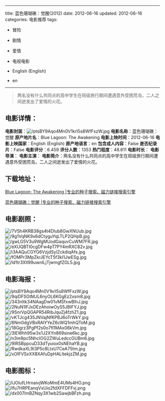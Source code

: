 
---
title: 蓝色珊瑚礁：觉醒(2012)
date: 2012-06-16
updated: 2012-06-16
categories: 电影推荐
tags:
- 冒险
- 剧情
- 爱情
- 电视电影

- English (English)
- en
---


> 两名没有什么共同点的高中学生在班级旅行期间遭遇意外受困荒岛，二人之间迸发出了爱情的火花。

## **电影详情**：

**电影封面**：<img src="https://image.tmdb.org/t/p/w200/ptsBY9Aqo4Mn0V1krI5s8WfFxzW.jpg" alt="/ptsBY9Aqo4Mn0V1krI5s8WfFxzW.jpg" title="/ptsBY9Aqo4Mn0V1krI5s8WfFxzW.jpg">
**电影名称**：蓝色珊瑚礁：觉醒
**原产地片名**：Blue Lagoon: The Awakening
**电影上映时间**：2012-06-16
**电影上映国家**：English (English)
**原产地语言**：en
**包含成人内容**：False
**是否纪录片**：False
**电影评分**：6.459
**评分人数**：1353
**热门程度**：48.611
**电影时长**：
**电影导演**：
**电影主演**：
**电影简介**：两名没有什么共同点的高中学生在班级旅行期间遭遇意外受困荒岛，二人之间迸发出了爱情的火花。

## **下载地址**：
[Blue Lagoon: The Awakening |专业的种子搜索、磁力链接搜索引擎](https://movie.amd794.com:2083/?search=Blue%20Lagoon%3A%20The%20Awakening&ordering=&mode=match_phrase&page_size=10&page=1)

[蓝色珊瑚礁：觉醒 |专业的种子搜索、磁力链接搜索引擎](https://movie.amd794.com:2083/?search=%E8%93%9D%E8%89%B2%E7%8F%8A%E7%91%9A%E7%A4%81%EF%BC%9A%E8%A7%89%E9%86%92&ordering=&mode=match_phrase&page_size=10&page=1)
 

## **电影剧照**：
<img src="https://image.tmdb.org/t/p/original/7VSh4KRB38gs4t4Dlub8GwXNUub.jpg" alt="/7VSh4KRB38gs4t4Dlub8GwXNUub.jpg" title="/7VSh4KRB38gs4t4Dlub8GwXNUub.jpg"><img src="https://image.tmdb.org/t/p/original/9g1VqNK9x6dCtyguYqLTLP2QHpB.jpg" alt="/9g1VqNK9x6dCtyguYqLTLP2QHpB.jpg" title="/9g1VqNK9x6dCtyguYqLTLP2QHpB.jpg"><img src="https://image.tmdb.org/t/p/original/gwLG5V3u9WgMUodGaquvCuWM7FR.jpg" alt="/gwLG5V3u9WgMUodGaquvCuWM7FR.jpg" title="/gwLG5V3u9WgMUodGaquvCuWM7FR.jpg"><img src="https://image.tmdb.org/t/p/original/eXUQBTI0cgDFw4pT7PY4mRXC82v.jpg" alt="/eXUQBTI0cgDFw4pT7PY4mRXC82v.jpg" title="/eXUQBTI0cgDFw4pT7PY4mRXC82v.jpg"><img src="https://image.tmdb.org/t/p/original/i3AAQuCGYG6VzjdSyIZckdiqAfs.jpg" alt="/i3AAQuCGYG6VzjdSyIZckdiqAfs.jpg" title="/i3AAQuCGYG6VzjdSyIZckdiqAfs.jpg"><img src="https://image.tmdb.org/t/p/original/fOMPr3MpZkrJEYcT5f3kI1JwESg.jpg" alt="/fOMPr3MpZkrJEYcT5f3kI1JwESg.jpg" title="/fOMPr3MpZkrJEYcT5f3kI1JwESg.jpg"><img src="https://image.tmdb.org/t/p/original/ld1tr3XII99uwnILjTjwmgfZGL5.jpg" alt="/ld1tr3XII99uwnILjTjwmgfZGL5.jpg" title="/ld1tr3XII99uwnILjTjwmgfZGL5.jpg">

## **电影海报**：
<img src="https://image.tmdb.org/t/p/original/ptsBY9Aqo4Mn0V1krI5s8WfFxzW.jpg" alt="/ptsBY9Aqo4Mn0V1krI5s8WfFxzW.jpg" title="/ptsBY9Aqo4Mn0V1krI5s8WfFxzW.jpg"><img src="https://image.tmdb.org/t/p/original/9qiDFSGtMJL6nyOL6KGgEz2xsm8.jpg" alt="/9qiDFSGtMJL6nyOL6KGgEz2xsm8.jpg" title="/9qiDFSGtMJL6nyOL6KGgEz2xsm8.jpg"><img src="https://image.tmdb.org/t/p/original/343nltk34NAagDw01vMSfxwBIhJ.jpg" alt="/343nltk34NAagDw01vMSfxwBIhJ.jpg" title="/343nltk34NAagDw01vMSfxwBIhJ.jpg"><img src="https://image.tmdb.org/t/p/original/2NuN1lFJxDEzAhoiwOyS5JBIFYJ.jpg" alt="/2NuN1lFJxDEzAhoiwOyS5JBIFYJ.jpg" title="/2NuN1lFJxDEzAhoiwOyS5JBIFYJ.jpg"><img src="https://image.tmdb.org/t/p/original/9SnrVpQGAPR54RibJquZj4fzhZ1.jpg" alt="/9SnrVpQGAPR54RibJquZj4fzhZ1.jpg" title="/9SnrVpQGAPR54RibJquZj4fzhZ1.jpg"><img src="https://image.tmdb.org/t/p/original/vKTJcg435JNVajNfKPBJ6oTrWkY.jpg" alt="/vKTJcg435JNVajNfKPBJ6oTrWkY.jpg" title="/vKTJcg435JNVajNfKPBJ6oTrWkY.jpg"><img src="https://image.tmdb.org/t/p/original/6Nm0dgVBxRAlYYeZ6cWQ1mhQToM.jpg" alt="/6Nm0dgVBxRAlYYeZ6cWQ1mhQToM.jpg" title="/6Nm0dgVBxRAlYYeZ6cWQ1mhQToM.jpg"><img src="https://image.tmdb.org/t/p/original/18Ggrz3PgPf2s0o7fl1MAx06kVm.jpg" alt="/18Ggrz3PgPf2s0o7fl1MAx06kVm.jpg" title="/18Ggrz3PgPf2s0o7fl1MAx06kVm.jpg"><img src="https://image.tmdb.org/t/p/original/3lEWhh95w3x1J2XYn869sine6kc.jpg" alt="/3lEWhh95w3x1J2XYn869sine6kc.jpg" title="/3lEWhh95w3x1J2XYn869sine6kc.jpg"><img src="https://image.tmdb.org/t/p/original/n3m9pc5NhcIOG2ZWuLedccGUBm6.jpg" alt="/n3m9pc5NhcIOG2ZWuLedccGUBm6.jpg" title="/n3m9pc5NhcIOG2ZWuLedccGUBm6.jpg"><img src="https://image.tmdb.org/t/p/original/9IRSBppcuD33dTyuiox0sNEhaYB.jpg" alt="/9IRSBppcuD33dTyuiox0sNEhaYB.jpg" title="/9IRSBppcuD33dTyuiox0sNEhaYB.jpg"><img src="https://image.tmdb.org/t/p/original/RwdkaXL9i3P5c8LtxU7CeA75tm.jpg" alt="/RwdkaXL9i3P5c8LtxU7CeA75tm.jpg" title="/RwdkaXL9i3P5c8LtxU7CeA75tm.jpg"><img src="https://image.tmdb.org/t/p/original/xOIFVSxXX8XAfuDpHALltekjzZM.jpg" alt="/xOIFVSxXX8XAfuDpHALltekjzZM.jpg" title="/xOIFVSxXX8XAfuDpHALltekjzZM.jpg">

## **电影图标**：
<img src="https://image.tmdb.org/t/p/original/lJOlufLHrnaivjWKoMmE4UMs4HO.png" alt="/lJOlufLHrnaivjWKoMmE4UMs4HO.png" title="/lJOlufLHrnaivjWKoMmE4UMs4HO.png"><img src="https://image.tmdb.org/t/p/original/lfu7HRPEanqVxUio2fdXFFDFFvj.png" alt="/lfu7HRPEanqVxUio2fdXFFDFFvj.png" title="/lfu7HRPEanqVxUio2fdXFFDFFvj.png"><img src="https://image.tmdb.org/t/p/original/dx007lmBZNqy3X1wb2SawjbBFzh.png" alt="/dx007lmBZNqy3X1wb2SawjbBFzh.png" title="/dx007lmBZNqy3X1wb2SawjbBFzh.png">
